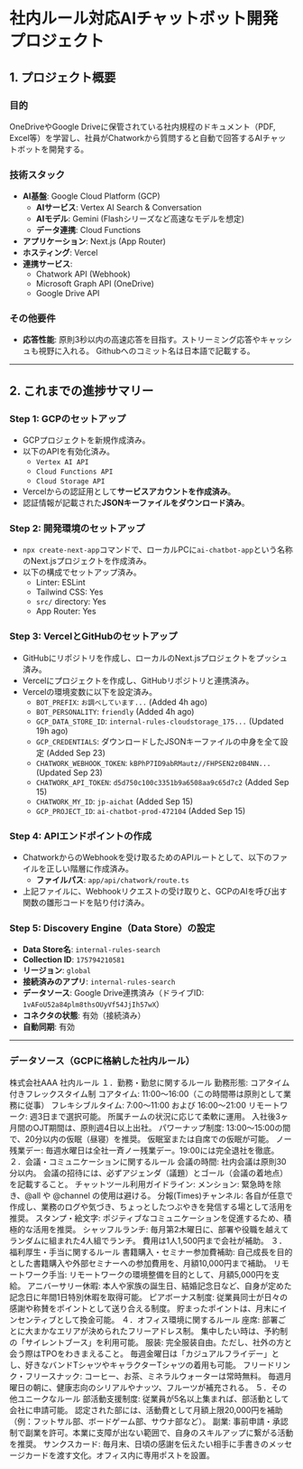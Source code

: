 # 社内ルール対応AIチャットボット開発プロジェクト

## 1. プロジェクト概要

### 目的
OneDriveやGoogle Driveに保管されている社内規程のドキュメント（PDF, Excel等）を学習し、社員がChatworkから質問すると自動で回答するAIチャットボットを開発する。

### 技術スタック
- **AI基盤**: Google Cloud Platform (GCP)
  - **AIサービス**: Vertex AI Search & Conversation
  - **AIモデル**: Gemini (Flashシリーズなど高速なモデルを想定)
  - **データ連携**: Cloud Functions
- **アプリケーション**: Next.js (App Router)
- **ホスティング**: Vercel
- **連携サービス**:
  - Chatwork API (Webhook)
  - Microsoft Graph API (OneDrive)
  - Google Drive API

### その他要件
- **応答性能**: 原則3秒以内の高速応答を目指す。ストリーミング応答やキャッシュも視野に入れる。
Githubへのコミット名は日本語で記載する。

---

## 2. これまでの進捗サマリー

### Step 1: GCPのセットアップ
- GCPプロジェクトを新規作成済み。
- 以下のAPIを有効化済み。
  - `Vertex AI API`
  - `Cloud Functions API`
  - `Cloud Storage API`
- Vercelからの認証用として**サービスアカウントを作成済み**。
- 認証情報が記載された**JSONキーファイルをダウンロード済み**。

### Step 2: 開発環境のセットアップ
- `npx create-next-app`コマンドで、ローカルPCに`ai-chatbot-app`という名称のNext.jsプロジェクトを作成済み。
- 以下の構成でセットアップ済み。
  - Linter: ESLint
  - Tailwind CSS: Yes
  - `src/` directory: Yes
  - App Router: Yes

### Step 3: VercelとGitHubのセットアップ
- GitHubにリポジトリを作成し、ローカルのNext.jsプロジェクトをプッシュ済み。
- Vercelにプロジェクトを作成し、GitHubリポジトリと連携済み。
- Vercelの環境変数に以下を設定済み。
  - `BOT_PREFIX`: `お調べしています...` (Added 4h ago)
  - `BOT_PERSONALITY`: `friendly` (Added 4h ago)
  - `GCP_DATA_STORE_ID`: `internal-rules-cloudstorage_175...` (Updated 19h ago)
  - `GCP_CREDENTIALS`: ダウンロードしたJSONキーファイルの中身を全て設定 (Added Sep 23)
  - `CHATWORK_WEBHOOK_TOKEN`: `kBPhP7ID9abRMautz//FHPSEN2z0B4NN...` (Updated Sep 23)
  - `CHATWORK_API_TOKEN`: `d5d750c100c3351b9a6508aa9c65d7c2` (Added Sep 15)
  - `CHATWORK_MY_ID`: `jp-aichat` (Added Sep 15)
  - `GCP_PROJECT_ID`: `ai-chatbot-prod-472104` (Added Sep 15)

### Step 4: APIエンドポイントの作成
- ChatworkからのWebhookを受け取るためのAPIルートとして、以下のファイルを正しい階層に作成済み。
  - **ファイルパス**: `app/api/chatwork/route.ts`
- 上記ファイルに、Webhookリクエストの受け取りと、GCPのAIを呼び出す関数の雛形コードを貼り付け済み。

### Step 5: Discovery Engine（Data Store）の設定
- **Data Store名**: `internal-rules-search`
- **Collection ID**: `175794210581`
- **リージョン**: `global`
- **接続済みのアプリ**: `internal-rules-search`
- **データソース**: Google Drive連携済み（ドライブID: `1vAFoU52a84plm8thsOUyVf54JjIh57wX`）
- **コネクタの状態**: 有効（接続済み）
- **自動同期**: 有効

---

### データソース（GCPに格納した社内ルール）

株式会社AAA 社内ルール
１．勤務・勤怠に関するルール
勤務形態: コアタイム付きフレックスタイム制
コアタイム: 11:00～16:00（この時間帯は原則として業務に従事）
フレキシブルタイム: 7:00～11:00 および 16:00～21:00
リモートワーク: 週3日まで選択可能。
所属チームの状況に応じて柔軟に運用。
入社後3ヶ月間のOJT期間は、原則週4日以上出社。
パワーナップ制度:
13:00～15:00の間で、20分以内の仮眠（昼寝）を推奨。
仮眠室または自席での仮眠が可能。
ノー残業デー:
毎週水曜日は全社一斉ノー残業デー。19:00には完全退社を徹底。
２．会議・コミュニケーションに関するルール
会議の時間:
社内会議は原則30分以内。
会議の招待には、必ずアジェンダ（議題）とゴール（会議の着地点）を記載すること。
チャットツール利用ガイドライン:
メンション: 緊急時を除き、@all や @channel の使用は避ける。
分報(Times)チャンネル: 各自が任意で作成し、業務のログや気づき、ちょっとしたつぶやきを発信する場として活用を推奨。
スタンプ・絵文字: ポジティブなコミュニケーションを促進するため、積極的な活用を推奨。
シャッフルランチ:
毎月第2木曜日に、部署や役職を越えてランダムに組まれた4人組でランチ。
費用は1人1,500円まで会社が補助。
３．福利厚生・手当に関するルール
書籍購入・セミナー参加費補助:
自己成長を目的とした書籍購入や外部セミナーへの参加費用を、月額10,000円まで補助。
リモートワーク手当:
リモートワークの環境整備を目的として、月額5,000円を支給。
アニバーサリー休暇:
本人や家族の誕生日、結婚記念日など、自身が定めた記念日に年間1日特別休暇を取得可能。
ピアボーナス制度:
従業員同士が日々の感謝や称賛をポイントとして送り合える制度。
貯まったポイントは、月末にインセンティブとして換金可能。
４．オフィス環境に関するルール
座席:
部署ごとに大まかなエリアが決められたフリーアドレス制。
集中したい時は、予約制の「サイレントブース」を利用可能。
服装:
完全服装自由。ただし、社外の方と会う際はTPOをわきまえること。
毎週金曜日は「カジュアルフライデー」とし、好きなバンドTシャツやキャラクターTシャツの着用も可能。
フリードリンク・フリースナック:
コーヒー、お茶、ミネラルウォーターは常時無料。
毎週月曜日の朝に、健康志向のシリアルやナッツ、フルーツが補充される。
５．その他ユニークなルール
部活動支援制度:
従業員が5名以上集まれば、部活動として会社に申請可能。
認定された部には、活動費として月額上限20,000円を補助（例：フットサル部、ボードゲーム部、サウナ部など）。
副業:
事前申請・承認制で副業を許可。本業に支障が出ない範囲で、自身のスキルアップに繋がる活動を推奨。
サンクスカード:
毎月末、日頃の感謝を伝えたい相手に手書きのメッセージカードを渡す文化。オフィス内に専用ポストを設置。


